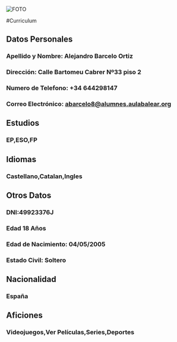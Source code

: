 ![FOTO](https://pbs.twimg.com/profile_images/877218750/curriculum.jpg)

#Curriculum

 ## Datos Personales

 ### Apellido y Nombre: Alejandro Barcelo Ortiz

 ### Dirección: Calle Bartomeu Cabrer Nº33 piso 2

 ### Numero de Telefono: +34 644298147

 ### Correo Electrónico: abarcelo8@alumnes.aulabalear.org

## Estudios

### EP,ESO,FP

## Idiomas

 ### Castellano,Catalan,Ingles

## Otros Datos

 ### DNI:49923376J

 ### Edad 18 Años

 ### Edad de Nacimiento: 04/05/2005
### Estado Civil: Soltero

## Nacionalidad

 ### España

## Aficiones

 ### Videojuegos,Ver Películas,Series,Deportes
